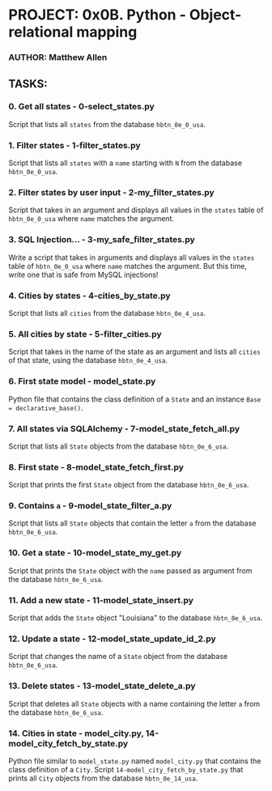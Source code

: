 # PROJECT: 0x0B. Python - Object-relational mapping
### AUTHOR: Matthew Allen

## TASKS:
### 0. Get all states - 0-select_states.py
Script that lists all `states` from the database `hbtn_0e_0_usa`.

### 1. Filter states - 1-filter_states.py
Script that lists all `states` with a `name` starting with `N` from the database `hbtn_0e_0_usa`.

### 2. Filter states by user input - 2-my_filter_states.py
Script that takes in an argument and displays all values in the `states` table of `hbtn_0e_0_usa` where `name` matches the argument.

### 3. SQL Injection... - 3-my_safe_filter_states.py
Write a script that takes in arguments and displays all values in the `states` table of `hbtn_0e_0_usa` where `name` matches the argument.  But this time, write one that is safe from MySQL injections!

### 4. Cities by states - 4-cities_by_state.py
Script that lists all `cities` from the database `hbtn_0e_4_usa`.

### 5. All cities by state - 5-filter_cities.py
Script that takes in the name of the state as an argument and lists all `cities` of that state, using the database `hbtn_0e_4_usa`.

### 6. First state model - model_state.py
Python file that contains the class definition of a `State` and an instance `Base = declarative_base()`.

### 7. All states via SQLAlchemy - 7-model_state_fetch_all.py
Script that lists all `State` objects from the database `hbtn_0e_6_usa`.

### 8. First state - 8-model_state_fetch_first.py
Script that prints the first `State` object from the database `hbtn_0e_6_usa`.

### 9. Contains `a` - 9-model_state_filter_a.py
Script that lists all `State` objects that contain the letter `a` from the database `hbtn_0e_6_usa`.

### 10. Get a state - 10-model_state_my_get.py
Script that prints the `State` object with the `name` passed as argument from the database `hbtn_0e_6_usa`.

### 11. Add a new state - 11-model_state_insert.py
Script that adds the `State` object "Louisiana" to the database `hbtn_0e_6_usa`.

### 12. Update a state - 12-model_state_update_id_2.py
Script that changes the name of a `State` object from the database `hbtn_0e_6_usa`.

### 13. Delete states - 13-model_state_delete_a.py
Script that deletes all `State` objects with a name containing the letter `a` from the database `hbtn_0e_6_usa`.

### 14. Cities in state - model_city.py, 14-model_city_fetch_by_state.py
Python file similar to `model_state.py` named `model_city.py` that contains the class definition of a `City`.  Script `14-model_city_fetch_by_state.py` that prints all `City` objects from the database `hbtn_0e_14_usa`.
